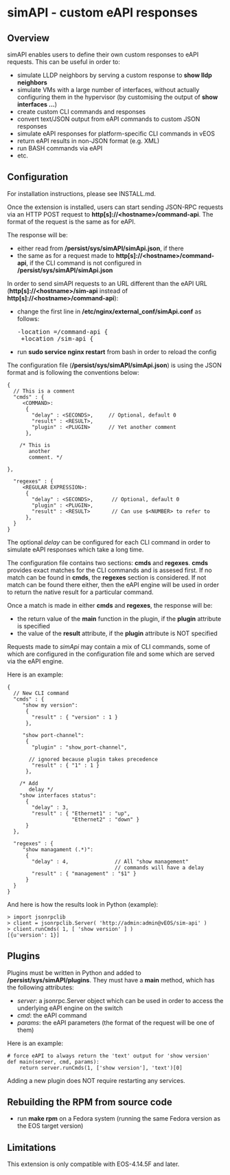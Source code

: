 # simAPI - custom eAPI responses

## Overview
simAPI enables users to define their own custom responses to eAPI requests. This can be useful in order to:
 - simulate LLDP neighbors by serving a custom response to **show lldp neighbors**
 - simulate VMs with a large number of interfaces, without actually configuring them in the hypervisor (by customising the output of **show interfaces ...**)
 - create custom CLI commands and responses
 - convert text/JSON output from eAPI commands to custom JSON responses
 - simulate eAPI responses for platform-specific CLI commands in vEOS
 - return eAPI results in non-JSON format (e.g. XML)
 - run BASH commands via eAPI
 - etc.

## Configuration
For installation instructions, please see INSTALL.md.

Once the extension is installed, users can start sending JSON-RPC requests via an HTTP POST request to **http[s]://\<hostname\>/command-api**. The format of the request is the same as for eAPI.

The response will be:
 - either read from **/persist/sys/simAPI/simApi.json**, if there
 - the same as for a request made to **http[s]://\<hostname\>/command-api**, if the CLI command is not configured in **/persist/sys/simAPI/simApi.json**

In order to send simAPI requests to an URL different than the eAPI URL (**http[s]://\<hostname\>/sim-api** instead of **http[s]://\<hostname\>/command-api**):

 - change the first line in **/etc/nginx/external_conf/simApi.conf** as follows:

    <pre>-location =/command-api {
    +location /sim-api {</pre>

 - run **sudo service nginx restart** from bash in order to reload the config

The configuration file (**/persist/sys/simAPI/simApi.json**) is using the JSON format and is following the conventions below:

```
{
  // This is a comment
  "cmds" : {
     <COMMAND>:
      { 
        "delay" : <SECONDS>,     // Optional, default 0       
        "result" : <RESULT>,
        "plugin" : <PLUGIN>      // Yet another comment
      },

    /* This is
       another 
       comment. */

},

  "regexes" : {
     <REGULAR EXPRESSION>:
      { 
        "delay" : <SECONDS>,      // Optional, default 0       
        "plugin" : <PLUGIN>,
        "result" : <RESULT>       // Can use $<NUMBER> to refer to 
      },
  }
}
```

The optional *delay* can be configured for each CLI command in order to simulate eAPI responses which take a long time.

The configuration file contains two sections: **cmds** and **regexes**. **cmds** provides exact matches for the CLI commands and is assesed first. If no match can be found in **cmds**, the **regexes** section is considered. If not match can be found there either, then the eAPI engine will be used in order to return the native result for a particular command.

Once a match is made in either **cmds** and **regexes**, the response will be:
 - the return value of the **main** function in the plugin, if the **plugin** attribute is specified
 - the value of the **result** attribute, if the **plugin** attribute is NOT specified

Requests made to *simApi* may contain a mix of CLI commands, some of which are configured in the configuration file and some which are served via the eAPI engine.

Here is an example:
```
{
  // New CLI command
  "cmds" : {
     "show my version": 
      { 
        "result" : { "version" : 1 } 
      },

     "show port-channel": 
      { 
        "plugin" : "show_port-channel",

       // ignored because plugin takes precedence
        "result" : { "1" : 1 } 
      },

    /* Add
       delay */
    "show interfaces status": 
      { 
        "delay" : 3,
        "result" : { "Ethernet1" : "up",
                     "Ethernet2" : "down" } 
      }
  },

  "regexes" : {
     "show managament (.*)": 
      { 
        "delay" : 4,               // All "show management" 
                                   // commands will have a delay
        "result" : { "management" : "$1" } 
      }
  }
}
```

And here is how the results look in Python (example):
```
> import jsonrpclib
> client = jsonrpclib.Server( 'http://admin:admin@vEOS/sim-api' )
> client.runCmds( 1, [ 'show version' ] )
[{u'version': 1}]
```

## Plugins

Plugins must be written in Python and added to **/persist/sys/simAPI/plugins**. They must have a **main** method, which has the following attributes:
 - *server*: a jsonrpc.Server object which can be used in order to access the underlying eAPI engine on the switch
 - *cmd*: the eAPI command
 - *params*: the eAPI parameters (the format of the request will be one of them)

Here is an example:

```
# force eAPI to always return the 'text' output for 'show version'
def main(server, cmd, params):
    return server.runCmds(1, ['show version'], 'text')[0]
```

Adding a new plugin does NOT require restarting any services.

## Rebuilding the RPM from source code

 - run **make rpm** on a Fedora system (running the same Fedora version as the EOS target version)

## Limitations

This extension is only compatible with EOS-4.14.5F and later.
